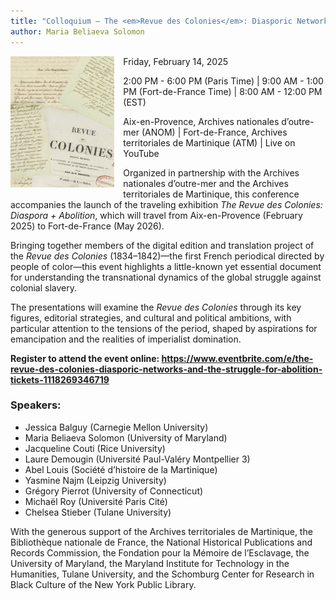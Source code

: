 ```yaml
---
title: "Colloquium — The <em>Revue des Colonies</em>: Diasporic Networks and the Struggle for Abolition"
author: Maria Beliaeva Solomon
---
```


<div style="width: 33%; float: left; margin-right: 1em">

  <img src="../../../images/news/colloquium.jpg" alt="Pages de la Revue des Colonies" />
  
</div>

Friday, February 14, 2025

2:00 PM - 6:00 PM (Paris Time) | 9:00 AM - 1:00 PM (Fort-de-France Time) | 8:00 AM - 12:00 PM (EST)

Aix-en-Provence, Archives nationales d’outre-mer (ANOM) | Fort-de-France, Archives territoriales de Martinique (ATM) | Live on YouTube

Organized in partnership with the Archives nationales d’outre-mer and the Archives territoriales de Martinique, this conference accompanies the launch of the traveling exhibition _The Revue des Colonies: Diaspora + Abolition_, which will travel from Aix-en-Provence (February 2025) to Fort-de-France (May 2026).

Bringing together members of the digital edition and translation project of the _Revue des Colonies_ (1834–1842)—the first French periodical directed by people of color—this event highlights a little-known yet essential document for understanding the transnational dynamics of the global struggle against colonial slavery.

The presentations will examine the _Revue des Colonies_ through its key figures, editorial strategies, and cultural and political ambitions, with particular attention to the tensions of the period, shaped by aspirations for emancipation and the realities of imperialist domination.

**Register to attend the event online: https://www.eventbrite.com/e/the-revue-des-colonies-diasporic-networks-and-the-struggle-for-abolition-tickets-1118269346719**

### Speakers:
* Jessica Balguy (Carnegie Mellon University)
* Maria Beliaeva Solomon (University of Maryland)
* Jacqueline Couti (Rice University)
* Laure Demougin (Université Paul-Valéry Montpellier 3)
* Abel Louis (Société d’histoire de la Martinique)
* Yasmine Najm (Leipzig University)
* Grégory Pierrot (University of Connecticut)
* Michaël Roy (Université Paris Cité)
* Chelsea Stieber (Tulane University)

With the generous support of the Archives territoriales de Martinique, the Bibliothèque nationale de France, the National Historical Publications and Records Commission, the Fondation pour la Mémoire de l’Esclavage, the University of Maryland, the Maryland Institute for Technology in the Humanities, Tulane University, and the Schomburg Center for Research in Black Culture of the New York Public Library.
